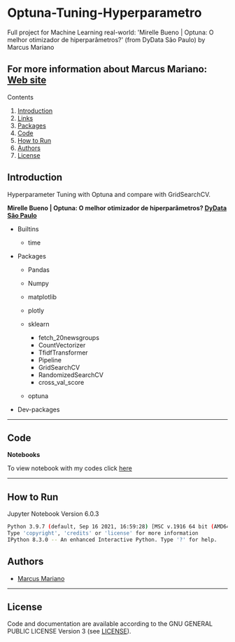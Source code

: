 # Optuna-Tuning-Hyperparametro

Full project for Machine Learning real-world: 'Mirelle Bueno | Optuna: O melhor otimizador de hiperparâmetros?' (from DyData São Paulo) by Marcus Mariano


**For more information about Marcus Mariano: [Web site](https://marcusmariano.github.io/mmariano/)**  
---


Contents 


1. [Introduction](#introduction)
1. [Links](#links)
1. [Packages](#packages)
1. [Code](#code)
1. [How to Run](#how-to-run)
1. [Authors](#authors)
1. [License](#license)

## Introduction

Hyperparameter Tuning with Optuna and compare with GridSearchCV.

**Mirelle Bueno | Optuna: O melhor otimizador de hiperparâmetros? [DyData São Paulo](https://www.youtube.com/watch?v=govnjNJnnvs&t=1s)**

- Builtins
    - time  

- Packages
    - Pandas
    - Numpy
    - matplotlib
    - plotly
    
    - sklearn
        - fetch_20newsgroups
        - CountVectorizer
        - TfidfTransformer
        - Pipeline
        - GridSearchCV
        - RandomizedSearchCV
        - cross_val_score
    
    - optuna

- Dev-packages

---

## Code
__Notebooks__

To view notebook with my codes click [here](https://github.com/Projects-Marcus-Mariano/Optuna-Tuning-Hyperparametro/blob/master/Optuna-Tuning-Hyperparametro.ipynb)


---

## How to Run

Jupyter Notebook Version 6.0.3  
```sh
Python 3.9.7 (default, Sep 16 2021, 16:59:28) [MSC v.1916 64 bit (AMD64)]
Type 'copyright', 'credits' or 'license' for more information
IPython 8.3.0 -- An enhanced Interactive Python. Type '?' for help.

```

## Authors

* [Marcus Mariano](https://marcusmariano.github.io/mmariano/)

---


## License

Code and documentation are available according to the GNU GENERAL PUBLIC LICENSE Version 3 (see [LICENSE](https://www.gnu.org/licenses/gpl.html)).

